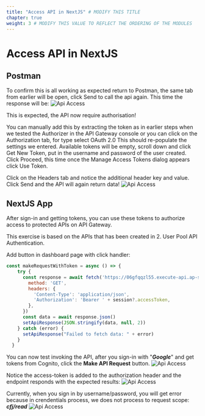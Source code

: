 ```yaml
---
title: "Access API in NextJS" # MODIFY THIS TITLE
chapter: true
weight: 3 # MODIFY THIS VALUE TO REFLECT THE ORDERING OF THE MODULES
---
```


# Access API in NextJS <!-- MODIFY THIS HEADING -->

## Postman
To confirm this is all working as expected return to Postman, the same tab from earlier will be open, click Send to call the api again. This time the response will be:
![Api Access](images/340-api_access-00.png)

This is expected, the API now require authorisation! 

You can manually add this by extracting the token as in earlier steps when we tested the Authorizer in the API Gateway console or you can click on the Authorization tab, for type select OAuth 2.0 This should re-populate the settings we entered. Available tokens will be empty, scroll down and click Get New Token, put in the username and password of the user created. Click Proceed, this time once the Manage Access Tokens dialog appears click Use Token.

Click on the Headers tab and notice the additional header key and value. Click Send and the API will again return data!
![Api Access](images/344-api_access-04.png)

## NextJS App
After sign-in and getting tokens, you can use these tokens to authorize access to protected APIs on API Gateway.

This exercise is based on the APIs that has been created in 2. User Pool API Authentication.

Add button in dashboard page with click handler:
```js
const makeRequestWithToken = async () => {
    try {
      const response = await fetch('https://06gfqqzl55.execute-api.ap-southeast-1.amazonaws.com/prod/pets',{
        method: 'GET',
        headers: {
          'Content-Type': 'application/json',
          'Authorization': 'Bearer ' + session?.accessToken,
        },
      })
      const data = await response.json()
      setApiResponse(JSON.stringify(data, null, 2))
    } catch (error) {
      setApiResponse("Failed to fetch data: " + error)
    }
  }
```

You can now test invoking the API, after you sign-in with "_**Google**_" and get tokens from Cognito, click the **Make API Request** button.
![Api Access](images/350-api_access-14.png)

Notice the access-token is added to the authorization header and the endpoint responds with the expected results:
![Api Access](images/351-api_access-15.png)

Currently, when you sign in by username/password, you will get error because in crendentials process, we does not process to request scope: _**cfj/read**_
![Api Access](images/352-api_access-16.png)